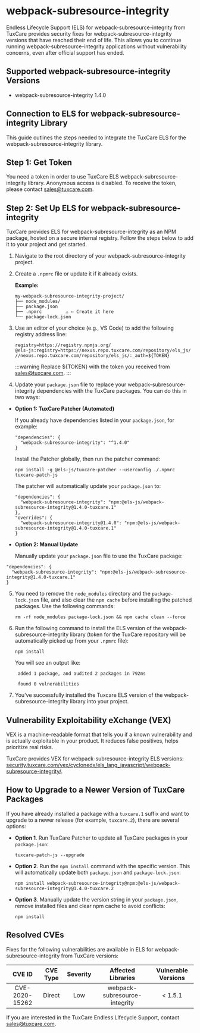 # webpack-subresource-integrity

Endless Lifecycle Support (ELS) for webpack-subresource-integrity from TuxCare provides security fixes for webpack-subresource-integrity versions that have reached their end of life. This allows you to continue running webpack-subresource-integrity applications without vulnerability concerns, even after official support has ended.

## Supported webpack-subresource-integrity Versions

* webpack-subresource-integrity 1.4.0

## Connection to ELS for webpack-subresource-integrity Library

This guide outlines the steps needed to integrate the TuxCare ELS for the webpack-subresource-integrity library.

## Step 1: Get Token

You need a token in order to use TuxCare ELS webpack-subresource-integrity library. Anonymous access is disabled. To receive the token, please contact [sales@tuxcare.com](mailto:sales@tuxcare.com).

## Step 2: Set Up ELS for webpack-subresource-integrity

TuxCare provides ELS for webpack-subresource-integrity as an NPM package, hosted on a secure internal registry. Follow the steps below to add it to your project and get started.

1. Navigate to the root directory of your webpack-subresource-integrity project.
2. Create a `.npmrc` file or update it if it already exists.

   **Example:**

   ```text
   my-webpack-subresource-integrity-project/
   ├── node_modules/
   ├── package.json
   ├── .npmrc         ⚠️ ← Create it here
   └── package-lock.json
   ```

3. Use an editor of your choice (e.g., VS Code) to add the following registry address line:

   <CodeWithCopy>

   ```text
   registry=https://registry.npmjs.org/
   @els-js:registry=https://nexus.repo.tuxcare.com/repository/els_js/
   //nexus.repo.tuxcare.com/repository/els_js/:_auth=${TOKEN}
   ```

   </CodeWithCopy>

   :::warning
   Replace ${TOKEN} with the token you received from [sales@tuxcare.com](mailto:sales@tuxcare.com).
   :::

4. Update your `package.json` file to replace your webpack-subresource-integrity dependencies with the TuxCare packages. You can do this in two ways:

  * **Option 1: TuxCare Patcher (Automated)**

    If you already have dependencies listed in your `package.json`, for example:

    ```text
    "dependencies": {
      "webpack-subresource-integrity": "^1.4.0"
    }
    ```

    Install the Patcher globally, then run the patcher command:

    <CodeWithCopy>

    ```text
    npm install -g @els-js/tuxcare-patcher --userconfig ./.npmrc
    tuxcare-patch-js
    ```

    </CodeWithCopy>

    The patcher will automatically update your `package.json` to:

    ```text
    "dependencies": {
      "webpack-subresource-integrity": "npm:@els-js/webpack-subresource-integrity@1.4.0-tuxcare.1"
    },
    "overrides": {
      "webpack-subresource-integrity@1.4.0": "npm:@els-js/webpack-subresource-integrity@1.4.0-tuxcare.1"
    }
    ```
    
  * **Option 2: Manual Update**

     Manually update your `package.json` file to use the TuxCare package:

   <CodeWithCopy>

   ```text
   "dependencies": {
     "webpack-subresource-integrity": "npm:@els-js/webpack-subresource-integrity@1.4.0-tuxcare.1"
   }
   ```

   </CodeWithCopy>

5. You need to remove the `node_modules` directory and the `package-lock.json` file, and also clear the `npm cache` before installing the patched packages. Use the following commands:
   
   <CodeWithCopy>

   ```text
   rm -rf node_modules package-lock.json && npm cache clean --force
   ```

   </CodeWithCopy>

6. Run the following command to install the ELS version of the webpack-subresource-integrity library (token for the TuxCare repository will be automatically picked up from your `.npmrc` file):

   <CodeWithCopy>

   ```text
   npm install
   ```

   </CodeWithCopy>

   You will see an output like:

   ```text
    added 1 package, and audited 2 packages in 792ms
    
    found 0 vulnerabilities
   ```

7. You've successfully installed the Tuxcare ELS version of the webpack-subresource-integrity library into your project.

## Vulnerability Exploitability eXchange (VEX) 

VEX is a machine-readable format that tells you if a known vulnerability and is actually exploitable in your product. It reduces false positives, helps prioritize real risks.

TuxCare provides VEX for webpack-subresource-integrity ELS versions: [security.tuxcare.com/vex/cyclonedx/els_lang_javascript/webpack-subresource-integrity/](https://security.tuxcare.com/vex/cyclonedx/els_lang_javascript/webpack-subresource-integrity/).

## How to Upgrade to a Newer Version of TuxCare Packages

If you have already installed a package with a `tuxcare.1` suffix and want to upgrade to a newer release (for example, `tuxcare.2`), there are several options:

* **Option 1**. Run TuxCare Patcher to update all TuxCare packages in your `package.json`:

  <CodeWithCopy>

  ```text
  tuxcare-patch-js --upgrade
  ```

  </CodeWithCopy>

* **Option 2**. Run the `npm install` command with the specific version. This will automatically update both `package.json` and `package-lock.json`:

  <CodeWithCopy>

  ```text
  npm install webpack-subresource-integrity@npm:@els-js/webpack-subresource-integrity@1.4.0-tuxcare.2
  ```

  </CodeWithCopy>

* **Option 3**. Manually update the version string in your `package.json`, remove installed files and clear npm cache to avoid conflicts:

  <CodeWithCopy>

  ```text
  npm install
  ```

  </CodeWithCopy>

## Resolved CVEs

Fixes for the following vulnerabilities are available in ELS for webpack-subresource-integrity from TuxCare versions:

| CVE ID         | CVE Type | Severity | Affected Libraries | Vulnerable Versions |
| :------------: | :------: |:--------:|:------------------:| :----------------: |
| CVE-2020-15262 | Direct   | Low      | webpack-subresource-integrity | < 1.5.1            |

If you are interested in the TuxCare Endless Lifecycle Support, contact [sales@tuxcare.com](mailto:sales@tuxcare.com).

